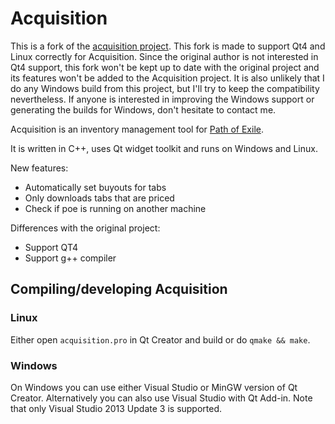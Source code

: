 # Acquisition

This is a fork of the [acquisition
project](https://github.com/xyzz/acquisition/releases). This fork is
made to support Qt4 and Linux correctly for Acquisition. Since the
original author is not interested in Qt4 support, this fork won't be
kept up to date with the original project and its features won't be
added to the Acquisition project. It is also unlikely that I do any
Windows build from this project, but I'll try to keep the
compatibility nevertheless. If anyone is interested in improving the
Windows support or generating the builds for Windows, don't hesitate
to contact me.

Acquisition is an inventory management tool for [Path of Exile](https://www.pathofexile.com/).

It is written in C++, uses Qt widget toolkit and runs on Windows and Linux.

New features:
 * Automatically set buyouts for tabs
 * Only downloads tabs that are priced
 * Check if poe is running on another machine

Differences with the original project:
 * Support QT4
 * Support g++ compiler

## Compiling/developing Acquisition

### Linux

Either open `acquisition.pro` in Qt Creator and build or do `qmake && make`.

### Windows

On Windows you can use either Visual Studio or MinGW version of Qt Creator. Alternatively you can also use Visual Studio with Qt Add-in. Note that only Visual Studio 2013 Update 3 is supported.
